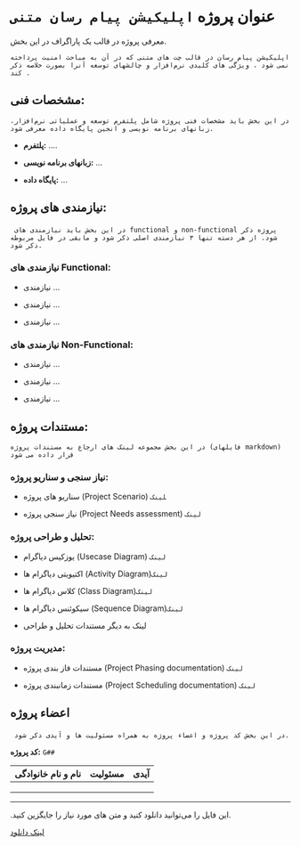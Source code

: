 # عنوان پروژه `اپلیکیشن پیام رسان متنی`

معرفی پروژه در قالب یک پاراگراف در این بخش. 

`اپلیکیشن پیام رسان در قالب چت های متنی که در آن به مباحث امنیت پرداخته نمی شود ، ویژگی های کلیدی نرم‌افزار و چالشهای توسعه آنرا بصورت خلاصه ذکر کند .` 

## مشخصات فنی:

`در این بخش باید مشخصات فنی پروژه شامل پلتفرم توسعه و عملیاتی نرم‌افزار، زبانهای برنامه نویسی و انجین پایگاه داده معرفی شود.  `

+ **پلتفرم:** ....

+ **زبانهای برنامه نویسی:** ...

+ **پایگاه داده:** ...

## نیازمندی های پروژه:

‍‍` در این بخش باید نیازمندی های functional و non-functional پروژه ذکر شود. از هر دسته تنها ۳ نیازمندی اصلی ذکر شود و مابقی در فایل مربوطه ذکر شود.` 

### نیازمندی های Functional:

+ نیازمندی ...

+ نیازمندی ...

+ نیازمندی ...

### نیازمندی های Non-Functional:

+ نیازمندی ...

+ نیازمندی ...

+ نیازمندی ...

## مستندات پروژه:

`در این بخش مجموعه لینک های ارجاع به مستندات پروژه (فایلهای markdown) قرار داده می شود`

### نیاز سنجی و سناریو پروژه:

+ سناریو های  پروژه (Project Scenario) ‍‍`لینک`

+ نیاز سنجی پروژه (Project Needs assessment)  `لینک`

### تحلیل و طراحی پروژه:

+ یوزکیس دیاگرام (Usecase Diagram) `لینک`

+ اکتیویتی دیاگرام ها (Activity Diagram)`لینک`

+ کلاس دیاگرام ها (Class Diagram)`لینک`

+ سیکوئنس دیاگرام ها (Sequence Diagram)`لینک`

+ لینک به دیگر مستندات تحلیل و طراحی

### مدیریت پروژه:

+ مستندات فاز بندی پروژه (Project Phasing documentation)  `لینک`

+ مستندات زمانبندی پروژه (Project Scheduling documentation) `لینک`

## اعضاء پروژه 

‍‍` در این بخش کد پروژه و اعضاء پروژه به همراه مسئولیت ها و آیدی ذکر شود.`

**کد پروژه:** `G##`

| نام و نام خانوادگی | مسئولیت  | آیدی |
|--------------------|----------|------|
|                    |          |      |
|                    |          |      |
|                    |          |      |

---

.این فایل را می‌توانید دانلود کنید و متن های مورد نیاز را جایگزین کنید. 

[لینک دانلود](https://gitlab.com/mostaffa/software-engineering-lab/-/raw/master/HOME-README.md?inline=false)

